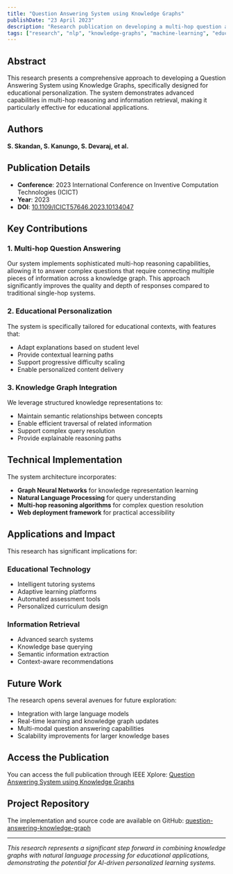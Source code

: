 ```yaml
---
title: "Question Answering System using Knowledge Graphs"
publishDate: "23 April 2023"
description: "Research publication on developing a multi-hop question answering system using Knowledge Graphs for educational personalization"
tags: ["research", "nlp", "knowledge-graphs", "machine-learning", "education"]
---
```


## Abstract

This research presents a comprehensive approach to developing a Question Answering System using Knowledge Graphs, specifically designed for educational personalization. The system demonstrates advanced capabilities in multi-hop reasoning and information retrieval, making it particularly effective for educational applications.

## Authors

**S. Skandan, S. Kanungo, S. Devaraj, et al.**

## Publication Details

- **Conference**: 2023 International Conference on Inventive Computation Technologies (ICICT)
- **Year**: 2023
- **DOI**: [10.1109/ICICT57646.2023.10134047](https://ieeexplore.ieee.org/document/10134047)

## Key Contributions

### 1. Multi-hop Question Answering
Our system implements sophisticated multi-hop reasoning capabilities, allowing it to answer complex questions that require connecting multiple pieces of information across a knowledge graph. This approach significantly improves the quality and depth of responses compared to traditional single-hop systems.

### 2. Educational Personalization
The system is specifically tailored for educational contexts, with features that:
- Adapt explanations based on student level
- Provide contextual learning paths
- Support progressive difficulty scaling
- Enable personalized content delivery

### 3. Knowledge Graph Integration
We leverage structured knowledge representations to:
- Maintain semantic relationships between concepts
- Enable efficient traversal of related information
- Support complex query resolution
- Provide explainable reasoning paths

## Technical Implementation

The system architecture incorporates:

- **Graph Neural Networks** for knowledge representation learning
- **Natural Language Processing** for query understanding
- **Multi-hop reasoning algorithms** for complex question resolution
- **Web deployment framework** for practical accessibility

## Applications and Impact

This research has significant implications for:

### Educational Technology
- Intelligent tutoring systems
- Adaptive learning platforms
- Automated assessment tools
- Personalized curriculum design

### Information Retrieval
- Advanced search systems
- Knowledge base querying
- Semantic information extraction
- Context-aware recommendations

## Future Work

The research opens several avenues for future exploration:
- Integration with large language models
- Real-time learning and knowledge graph updates
- Multi-modal question answering capabilities
- Scalability improvements for larger knowledge bases

## Access the Publication

You can access the full publication through IEEE Xplore: [Question Answering System using Knowledge Graphs](https://ieeexplore.ieee.org/document/10134047)

## Project Repository

The implementation and source code are available on GitHub: [question-answering-knowledge-graph](https://github.com/shreyasdvrj/question-answering-knowledge-graph.git)

---

*This research represents a significant step forward in combining knowledge graphs with natural language processing for educational applications, demonstrating the potential for AI-driven personalized learning systems.* 